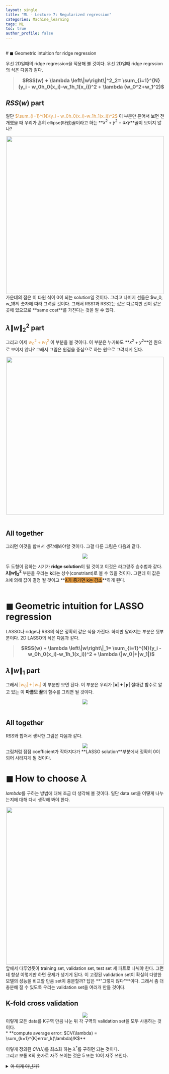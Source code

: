 ```yaml
---
layout: single
title: "ML - Lecture 7: Regularized regression"
categories: Machine_learning
tags: ML
toc: true
author_profile: false
---
```

<br>
# ◼︎ Geometric intuition for ridge regression

우선 2D일때의 ridge regression을 적용해 볼 것이다. 우선 2D일때 ridge regrssion의 식은 다음과 같다.<br>

> **<center><span style="font-size:115%">$RSS(w) + \lambda \left\|w\right\|^2_2= \sum_{i=1}^{N}(y_i - w_0h_0(x_i)-w_1h_1(x_i))^2 + \lambda (w_0^2+w_1^2)$</span></center>**

## $RSS(w)$ part

일단 <span style="color:#DB9239">$\sum_{i=1}^{N}(y_i - w_0h_0(x_i)-w_1h_1(x_i))^2$</span> 이 부분만 뜯어서 보면 전개했을 때 우리가 흔히 ellipse(타원)꼴이라고 하는 **$x^2+y^2+axy$**꼴이 보이지 않나?
<center><img src="/images/ML/rr_2d_ridge_rss.png" width = "500"></center>
가운데의 점은 이 타원 식이 0이 되는 solution일 것이다. 그리고 나머지 선들은 $w_0, w_1$의 숫자에 따라 그려질 것이다. 그래서 RSS1과 RSS2는 값은 다르지만 선이 같은곳에 있으므로 **same cost**를 가진다는 것을 알 수 있다.<br>

## $\lambda \left\|w\right\|^2_2$ part
그리고 이제 <span style="color:#DB9239">$w_0^2+w_1^2$</span> 이 부분을 볼 것이다. 이 부분은 누가봐도 **$x^2+y^2$**인 원으로 보이지 않나? 그래서 그림은 원점을 중심으로 하는 원으로 그려지게 된다.<br>
<center><img src="/images/ML/rr_2d_cir.png" width = "500"></center><br>

## All together
그러면 이것을 합쳐서 생각해봐야할 것이다. 그걸 다룬 그림은 다음과 같다.<br>
<center><img src="/images/ML/rr_ridge_sol.png"></center>

두 도형이 접하는 시기가 **ridge solution**이 될 것이고 이것은 라그랑주 승수법과 같다. **$\lambda \left\|w\right\|^2_2$** 부분을 우리는 **k**라는 상수(constriant)로 볼 수 있을 것이다. 그런데 이 값은 $\lambda$에 의해 값이 결정 될 것이고 **<span style="background-color:#DB9239">$\lambda$가 증가면 k는 감소</span>**하게 된다.
<br>
<br>

# ◼︎ Geometric intuition for LASSO regression

LASSO나 ridge나 RSS의 식은 정확히 같은 식을 가진다. 하지만 달라지는 부분은 뒷부분이다. 2D LASSO의 식은 다음과 같다.<br>
> **<center><span style="font-size:113%">$RSS(w) + \lambda \left\|w\right\|_1= \sum_{i=1}^{N}(y_i - w_0h_0(x_i)-w_1h_1(x_i))^2 + \lambda (|w_0|+|w_1|)$</span></center>**

## $\lambda \left\|w\right\|_1$ part

그래서 <span style="color:#DB9239"> $|w_0|+|w_1|$ </span>이 부분만 보면 된다. 
이 부분은 우리가 **$|x|+|y|$** 절대값 함수로 알고 있는 이 **마름모 꼴**의 함수를 그리면 될 것이다.<br>
<center><img src="/images/ML/rr_lasso_w.png"></center><br>

## All together

RSS와 합쳐서 생각한 그림은 다음과 같다.
<center><img src="/images/ML/rr_lasso.png"></center>
그림처럼 점점 coefficient가 작아지다가 **LASSO solution**부분에서 정확히 0이 되어 사라지게 될 것이다.

# ◼︎ How to choose $\lambda$

$lambda$를 구하는 방법에 대해 조금 더 생각해 볼 것이다. 일단 data set을 어떻게 나누는지에 대해 다시 생각해 봐야 한다.<br>
<center><img src="/images/ML/ridge_pr_imp.png" width = "500"></center>
앞에서 다루었듯이 training set, validation set, test set 세 파트로 나눠야 한다. 그런데 항상 이렇게만 하면 문제가 생기게 된다. 이 고정된 validation set이 확실히 다양한 모델의 성능을 비교할 만큼 set이 충분할까? 답은 **"그렇지 않다"**이다. 그래서 좀 더 충분해 질 수 있도록 우리는 validation set을 여러개 만들 것이다.<br>

## K-fold cross validation

<center><img src="/images/ML/rr_k_fold.png"></center>
이렇게 모든 data를 K구역 만큼 나눈 뒤 각 구역의 validation set을 모두 사용하는 것이다.<br>
* **compute average error: $CV(\lambda) = \sum_{k=1}^{K}error_k(\lambda)/K$**

이렇게 정의된 $CV(\lambda)$를 최소화 하는 $\lambda^*$를 구하면 되는 것이다.<br>
그리고 보통 K의 숫자로 자주 쓰이는 것은 5 또는 10이 자주 쓰인다.
<details>
<summary><del>어 이게 아닌가?</del></summary>
<center><img src="/images/ML/국뽕.webp"></center>
</details>
